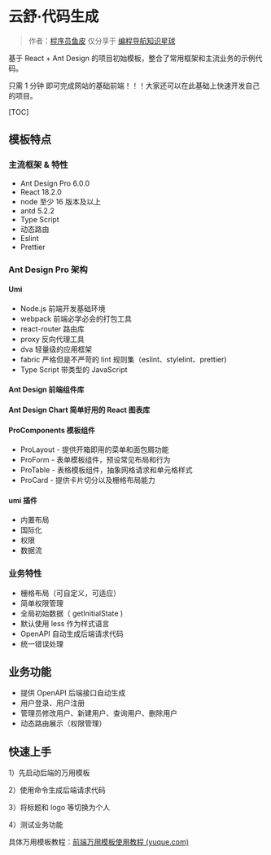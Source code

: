 # 云舒·代码生成

> 作者：[程序员鱼皮](https://github.com/liyupi) 仅分享于 [编程导航知识星球](https://yupi.icu)

基于 React + Ant Design 的项目初始模板，整合了常用框架和主流业务的示例代码。

只需 1 分钟 即可完成网站的基础前端！！！大家还可以在此基础上快速开发自己的项目。

[TOC]

## 模板特点

### 主流框架 & 特性

- Ant Design Pro 6.0.0
- React 18.2.0
- node 至少 16 版本及以上
- antd 5.2.2
- Type Script
- 动态路由
- Eslint
- Prettier

### Ant Design Pro 架构

#### Umi

- Node.js 前端开发基础环境
- webpack 前端必学必会的打包工具
- react-router 路由库
- proxy 反向代理工具
- dva 轻量级的应用框架
- fabric 严格但是不严苛的 lint 规则集（eslint、stylelint、prettier)
- Type Script 带类型的 JavaScript

#### Ant Design 前端组件库

#### Ant Design Chart 简单好用的 React 图表库

#### ProComponents 模板组件

- ProLayout - 提供开箱即用的菜单和面包屑功能
- ProForm - 表单模板组件，预设常见布局和行为
- ProTable - 表格模板组件，抽象网格请求和单元格样式
- ProCard - 提供卡片切分以及栅格布局能力

#### umi 插件

- 内置布局
- 国际化
- 权限
- 数据流

### 业务特性

- 栅格布局（可自定义，可适应）
- 简单权限管理
- 全局初始数据（ getInitialState )
- 默认使用 less 作为样式语言
- OpenAPI 自动生成后端请求代码
- 统一错误处理

## 业务功能

- 提供 OpenAPI 后端接口自动生成
- 用户登录、用户注册
- 管理员修改用户、新建用户、查询用户、删除用户
- 动态路由展示（权限管理）

## 快速上手

1）先启动后端的万用模板

2）使用命令生成后端请求代码

3）将标题和 logo 等切换为个人

4）测试业务功能

具体万用模板教程：[前端万用模板使用教程 (yuque.com)](https://bcdh.yuque.com/staff-wpxfif/resource/rnv6shm2l57rsx6x)
